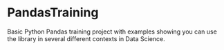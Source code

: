 # PandasTraining
Basic Python Pandas training project with examples showing you can use the library in several different contexts in Data Science.
